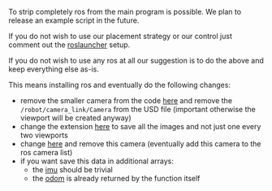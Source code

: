 To strip completely ros from the main program is possible.
We plan to release an example script in the future.

If you do not wish to use our placement strategy or our control just comment out the [roslauncher]() setup.

If you do not wish to use any ros at all our suggestion is to do the above and keep everything else as-is.

This means installing ros and eventually do the following changes:
- remove the smaller camera from the code [here]() and remove the `/robot/camera_link/Camera` from the USD file (important otherwise the viewport will be created anyway)
- change the extension [here]() to save all the images and not just one every two viewports
- change [here]() and remove this camera (eventually add this camera to the ros camera list)
- if you want save this data in additional arrays:
	- the [imu]() should be trivial
	- the [odom]() is already returned by the function itself
